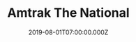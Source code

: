 ---
collection_archive: false
collection_awards: []
collection_category:
  - Editorial
  - Portraits
  - Environments
  - Travel
  - Reportage
  - Color
  - Uniquely American
collection_content: 
collection_cover: https://d1sf55qlb7p6hz.cloudfront.net/swchief-16.jpg
collection_cover_mobile: https://d1sf55qlb7p6hz.cloudfront.net/verticalcovers-14.jpg
collection_description: >-
  A project celebrating the romanticism of train travel and the light of the
  Southwest as a unifying ingredient—taking you from inside the train, out the
  window and the places Amtrak’s Southwest Chief can take you. This commission
  was special as I took my father on what he called “a trip of a lifetime.”
collection_description_alignment: left
collection_exhibition: []
collection_filter: Commissioned + Stock
collection_hidden: false
collection_meta: On The Southwest Chief
collection_press: []
collection_preview:
  - https://d1sf55qlb7p6hz.cloudfront.net/amtrak_swchief_covers-1-1.jpg
  - https://d1sf55qlb7p6hz.cloudfront.net/amtrak_swchief_covers-2-1.jpg
  - https://d1sf55qlb7p6hz.cloudfront.net/amtrak_swchief_covers-3-1.jpg
  - https://d1sf55qlb7p6hz.cloudfront.net/amtrak_swchief_covers-4-1.jpg
cover_image: https://d1sf55qlb7p6hz.cloudfront.net/social-13.jpg
date: 2019-08-01T07:00:00.000Z
hide_footer: true
layout: blocks
logo: 
navigation_theme: white
page: /amtrak-chief
px_extra: true
slug: /southwest-chief
theme_color: 'E3D2E7'
theme_color_all_works: '96EFD6'
title: Amtrak The National 
collection_blocks:
  - _bookshop_name: collections/media-row-start
    row_alignment: between
  - _bookshop_name: collections/media-element
    align_x: start
    block: media-element
    color: 'E9E4EB'
    image: https://d1sf55qlb7p6hz.cloudfront.net/swchief-1.jpg
    margin_left: 20
    margin_right: 
    margin_y: 100
    template: block-media-element
    width: 60
  - _bookshop_name: collections/media-row
    row_alignment: between
  - _bookshop_name: collections/media-element
    align_x: start
    block: media-element
    color: 'F9F2E8'
    image: https://d1sf55qlb7p6hz.cloudfront.net/swchief-3.jpg
    margin_left: 5
    margin_right: 
    margin_y: 100
    template: block-media-element
    width: 25
  - _bookshop_name: collections/media-element
    align_x: start
    block: media-element
    color: 'FAE8E6'
    image: https://d1sf55qlb7p6hz.cloudfront.net/swchief-4.jpg
    margin_left: 0
    margin_right: 25
    margin_y: 300
    template: block-media-element
    width: 40
  - _bookshop_name: collections/media-row
    row_alignment: between
  - _bookshop_name: collections/media-element
    align_x: start
    block: media-element
    color: 'E5DFE8'
    image: https://d1sf55qlb7p6hz.cloudfront.net/swchief-5.jpg
    margin_left: 10
    margin_right: 
    margin_y: 400
    template: block-media-element
    width: 45
  - _bookshop_name: collections/media-element
    align_x: start
    block: media-element
    color: 'FFF1E3'
    image: https://d1sf55qlb7p6hz.cloudfront.net/swchief-6.jpg
    margin_right: 5
    margin_y: 100
    template: block-media-element
    width: 30
  - _bookshop_name: collections/media-row
    row_alignment: between
  - _bookshop_name: collections/media-element
    align_x: start
    block: media-element
    color: 'efefef'
    image: https://d1sf55qlb7p6hz.cloudfront.net/swchief-7.jpg
    margin_left: 20
    margin_right: 
    margin_y: 100
    template: block-media-element
    width: 50
  - _bookshop_name: collections/media-row
    row_alignment: between
  - _bookshop_name: collections/media-element
    align_x: start
    block: media-element
    color: 'EBF2F4'
    image: https://d1sf55qlb7p6hz.cloudfront.net/swchief-8.jpg
    margin_left: 35
    margin_right: 
    margin_y: 100
    template: block-media-element
    width: 60
  - _bookshop_name: collections/media-row
    row_alignment: between
  - _bookshop_name: collections/media-element
    align_x: start
    block: media-element
    color: 'F5F1EE'
    image: https://d1sf55qlb7p6hz.cloudfront.net/swchief-9.jpg
    margin_left: 20
    margin_y: 100
    template: block-media-element
    width: 25
  - _bookshop_name: collections/media-element
    align_x: start
    block: media-element
    color: 'F6E6DD'
    image: https://d1sf55qlb7p6hz.cloudfront.net/swchief-10.jpg
    margin_left: 
    margin_right: 10
    margin_y: 300
    template: block-media-element
    width: 40
  - _bookshop_name: collections/media-row
    row_alignment: between
  - _bookshop_name: collections/media-element
    align_x: start
    block: media-element
    color: 'CF7861'
    image: https://d1sf55qlb7p6hz.cloudfront.net/swchief-12.jpg
    margin_left: 10
    margin_right: 
    margin_y: -200
    template: block-media-element
    width: 20
  - _bookshop_name: collections/media-element
    align_x: start
    block: media-element
    color: 'ECEBE1'
    image: https://d1sf55qlb7p6hz.cloudfront.net/swchief-11.jpg
    margin_left: 0
    margin_right: 30
    margin_y: 200
    template: block-media-element
    width: 33
  - _bookshop_name: collections/media-row
    row_alignment: between
  - _bookshop_name: collections/media-element
    align_x: start
    block: media-element
    color: 'CAAEAD'
    image: https://d1sf55qlb7p6hz.cloudfront.net/swchief-13.jpg
    margin_left: 10
    margin_right: 
    margin_y: 700
    template: block-media-element
    width: 30
  - _bookshop_name: collections/media-element
    align_x: start
    block: media-element
    color: 'E7C0AE'
    image: https://d1sf55qlb7p6hz.cloudfront.net/swchief-14.jpg
    margin_left: 0
    margin_right: 5
    margin_y: 100
    template: block-media-element
    width: 50
  - _bookshop_name: collections/media-row
    row_alignment: between
  - _bookshop_name: collections/media-element
    align_x: start
    block: media-element
    color: 'F3E1D1'
    image: https://d1sf55qlb7p6hz.cloudfront.net/swchief-15.jpg
    margin_left: 20
    margin_right: 
    margin_y: 100
    template: block-media-element
    width: 25
  - _bookshop_name: collections/media-element
    align_x: start
    block: media-element
    color: 'CCCCD3'
    image: https://d1sf55qlb7p6hz.cloudfront.net/swchief-16.jpg
    margin_left: 0
    margin_right: 0
    margin_y: 300
    template: block-media-element
    width: 50
  - _bookshop_name: collections/media-row
    row_alignment: between
  - _bookshop_name: collections/media-element
    align_x: start
    block: media-element
    color: 'E3E7C9'
    image: https://d1sf55qlb7p6hz.cloudfront.net/swchief-17.jpg
    margin_left: 30
    margin_right: 
    margin_y: 100
    template: block-media-element
    width: 40
  - _bookshop_name: collections/media-row
    row_alignment: between
  - _bookshop_name: collections/media-element
    align_x: start
    block: media-element
    color: 'D5E0E9'
    image: https://d1sf55qlb7p6hz.cloudfront.net/swchief-18.jpg
    margin_left: 10
    margin_right: 0
    margin_y: 100
    template: block-media-element
    width: 30
  - _bookshop_name: collections/media-element
    align_x: start
    block: media-element
    color: 'E0EAE9'
    image: https://d1sf55qlb7p6hz.cloudfront.net/swchief-19.jpg
    margin_left: 0
    margin_right: 0
    margin_y: 400
    template: block-media-element
    width: 55
  - _bookshop_name: collections/media-row
    row_alignment: between
  - _bookshop_name: collections/media-element
    align_x: start
    block: media-element
    color: 'F6E0D2'
    image: https://d1sf55qlb7p6hz.cloudfront.net/swchief-20.jpg
    margin_left: 65
    margin_right: 0
    margin_y: 100
    template: block-media-element
    width: 30
  - _bookshop_name: collections/media-row
    row_alignment: between
  - _bookshop_name: collections/media-element
    align_x: start
    block: media-element
    color: 'FAF4EA'
    image: https://d1sf55qlb7p6hz.cloudfront.net/swchief-21.jpg
    margin_left: 20
    margin_y: 100
    template: block-media-element
    width: 55
  - _bookshop_name: collections/media-row
    row_alignment: between
  - _bookshop_name: collections/media-element
    align_x: start
    block: media-element
    color: 'DBD0DA'
    image: https://d1sf55qlb7p6hz.cloudfront.net/swchief-22.jpg
    margin_left: 5
    margin_right: 0
    margin_y: 200
    template: block-media-element
    width: 20
  - _bookshop_name: collections/media-element
    align_x: start
    block: media-element
    color: 'D8E4E4'
    image: https://d1sf55qlb7p6hz.cloudfront.net/swchief-23.jpg
    margin_left: 0
    margin_right: 40
    margin_y: 100
    template: block-media-element
    width: 25
  - _bookshop_name: collections/media-row
    row_alignment: between
  - _bookshop_name: collections/media-element
    align_x: start
    block: media-element
    color: 'D5B1A6'
    image: https://d1sf55qlb7p6hz.cloudfront.net/swchief-24.jpg
    margin_left: 45
    margin_right: 
    margin_y: 100
    template: block-media-element
    width: 50
  - _bookshop_name: collections/media-row
    row_alignment: between
  - _bookshop_name: collections/media-element
    align_x: start
    block: media-element
    color: 'F9F0F6'
    image: https://d1sf55qlb7p6hz.cloudfront.net/swchief-25.jpg
    margin_left: 10
    margin_y: 300
    template: block-media-element
    width: 40
  - _bookshop_name: collections/media-element
    align_x: start
    block: media-element
    color: 'FCD6CC'
    image: https://d1sf55qlb7p6hz.cloudfront.net/swchief-27.jpg
    margin_right: 15
    margin_y: 100
    template: block-media-element
    width: 30
  - _bookshop_name: collections/media-row
    row_alignment: between
  - _bookshop_name: collections/media-element
    align_x: start
    block: media-element
    color: 'FCEFE6'
    image: https://d1sf55qlb7p6hz.cloudfront.net/swchief-26.jpg
    margin_left: 15
    margin_right: 
    margin_y: 100
    template: block-media-element
    width: 40
  - _bookshop_name: collections/media-element
    align_x: start
    block: media-element
    color: 'EBE3EB'
    image: https://d1sf55qlb7p6hz.cloudfront.net/swchief-28.jpg
    margin_left: 0
    margin_right: 20
    margin_y: 700
    template: block-media-element
    width: 20
  - _bookshop_name: collections/media-row
    row_alignment: between
  - _bookshop_name: collections/media-element
    align_x: start
    block: media-element
    color: 'E6F0F8'
    image: https://d1sf55qlb7p6hz.cloudfront.net/swchief-29.jpg
    margin_left: 35
    margin_y: 100
    template: block-media-element
    width: 40
  - _bookshop_name: collections/media-row-end

---